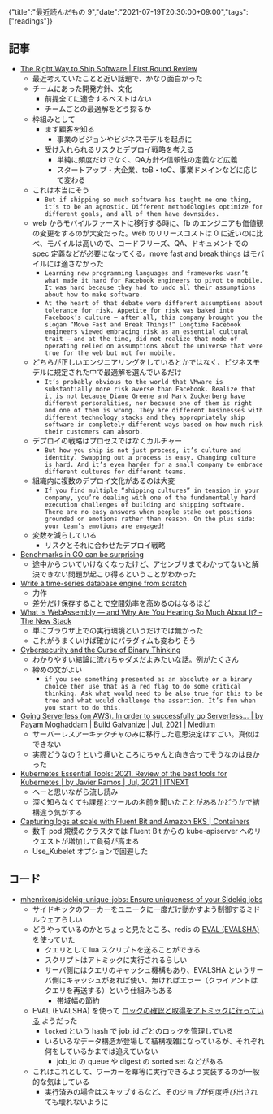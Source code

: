 {"title":"最近読んだもの 9","date":"2021-07-19T20:30:00+09:00","tags":["readings"]}

## 記事

- [The Right Way to Ship Software \| First Round Review](https://review.firstround.com/the-right-way-to-ship-software)
    - 最近考えていたことと近い話題で、かなり面白かった
    - チームにあった開発方針、文化
        - 前提全てに適合するベストはない
        - チームごとの最適解をどう探るか
    - 枠組みとして
        - まず顧客を知る
            - 事業のビジョンやビジネスモデルを起点に
        - 受け入れられるリスクとデプロイ戦略を考える
            - 単純に頻度だけでなく、QA方針や信頼性の定義など広義
            - スタートアップ・大企業、toB・toC、事業ドメインなどに応じて変わる
    - これは本当にそう
        - `But if shipping so much software has taught me one thing, it’s to be an agnostic. Different methodologies optimize for different goals, and all of them have downsides.`
    - web からモバイルファーストに移行する時に、fb のエンジニアも価値観の変更をするのが大変だった。web のリリースコストは 0 に近いのに比べ、モバイルは高いので、コードフリーズ、QA、ドキュメントでの spec 定義などが必要になってくる。move fast and break things はモバイルには適さなかった
        - `Learning new programming languages and frameworks wasn’t what made it hard for Facebook engineers to pivot to mobile. It was hard because they had to undo all their assumptions about how to make software.`
        - `At the heart of that debate were different assumptions about tolerance for risk. Appetite for risk was baked into Facebook’s culture — after all, this company brought you the slogan “Move Fast and Break Things!” Longtime Facebook engineers viewed embracing risk as an essential cultural trait — and at the time, did not realize that mode of operating relied on assumptions about the universe that were true for the web but not for mobile.`
    - どちらが正しいエンジニアリングをしているとかではなく、ビジネスモデルに規定された中で最適解を選んでいるだけ
        - `It’s probably obvious to the world that VMware is substantially more risk averse than Facebook. Realize that it is not because Diane Greene and Mark Zuckerberg have different personalities, nor because one of them is right and one of them is wrong. They are different businesses with different technology stacks and they appropriately ship software in completely different ways based on how much risk their customers can absorb.`
    - デプロイの戦略はプロセスではなくカルチャー
        - `But how you ship is not just process, it’s culture and identity. Swapping out a process is easy. Changing culture is hard. And it’s even harder for a small company to embrace different cultures for different teams.`
    - 組織内に複数のデプロイ文化があるのは大変
        - `If you find multiple “shipping cultures” in tension in your company, you’re dealing with one of the fundamentally hard execution challenges of building and shipping software. There are no easy answers when people stake out positions grounded on emotions rather than reason. On the plus side: your team’s emotions are engaged!`
    - 変数を減らしている
        - リスクとそれに合わせたデプロイ戦略
- [Benchmarks in GO can be surprising](https://leveluppp.ghost.io/benchmarks-in-go-can-be-surprising/)
    - 途中からついていけなくなったけど、アセンブリまでわかってないと解決できない問題が起こり得るということがわかった
- [Write a time-series database engine from scratch](https://nakabonne.dev/posts/write-tsdb-from-scratch/)
    - 力作
    - 差分だけ保存することで空間効率を高めるのはなるほど
- [What Is WebAssembly — and Why Are You Hearing So Much About It? – The New Stack](https://thenewstack.io/what-is-webassembly/)
    - 単にブラウザ上での実行環境というだけでは無かった
    - これがうまくいけば確かにパラダイムも変わりそう
- [Cybersecurity and the Curse of Binary Thinking](https://www.philvenables.com/post/cybersecurity-and-the-curse-of-binary-thinking)
    - わかりやすい結論に流れちゃダメだよみたいな話。例がたくさん
    - 締めの文がよい
        - `if you see something presented as an absolute or a binary choice then use that as a red flag to do some critical thinking. Ask what would need to be also true for this to be true and what would challenge the assertion. It’s fun when you start to do this. `
- [Going Serverless \(on AWS\)\. In order to successfully go Serverless… \| by Payam Moghaddam \| Build Galvanize \| Jul, 2021 \| Medium](https://medium.com/galvanize/going-serverless-on-aws-116a04a0defd)
    - サーバーレスアーキテクチャのみに移行した意思決定はすごい。真似はできない
    - 実際どうなの？という痛いところにちゃんと向き合ってそうなのは良かった
- [Kubernetes Essential Tools: 2021\. Review of the best tools for Kubernetes \| by Javier Ramos \| Jul, 2021 \| ITNEXT](https://itnext.io/kubernetes-essential-tools-2021-def12e84c572)
    - へーと思いながら流し読み
    - 深く知らなくても課題とツールの名前を聞いたことがあるかどうかで結構違う気がする
- [Capturing logs at scale with Fluent Bit and Amazon EKS \| Containers](https://aws.amazon.com/blogs/containers/capturing-logs-at-scale-with-fluent-bit-and-amazon-eks/)
    - 数千 pod 規模のクラスタでは Fluent Bit からの kube-apiserver へのリクエストが増加して負荷が高まる
    - Use_Kubelet オプションで回避した

## コード

- [mhenrixon/sidekiq\-unique\-jobs: Ensure uniqueness of your Sidekiq jobs](https://github.com/mhenrixon/sidekiq-unique-jobs)
    - サイドキックのワーカーをユニークに一度だけ動かすよう制御するミドルウェアらしい
    - どうやっているのかとちょっと見たところ、redis の [EVAL (EVALSHA)](https://redis.io/commands/eval) を使っていた
        - クエリとして lua スクリプトを送ることができる
        - スクリプトはアトミックに実行されるらしい
        - サーバ側にはクエリのキャッシュ機構もあり、EVALSHA というサーバ側にキャッシュがあれば使い、無ければエラー（クライアントはクエリを再送する）という仕組みもある
            - 帯域幅の節約
    - EVAL (EVALSHA) を使って [ロックの確認と取得をアトミックに行っている](https://github.com/mhenrixon/sidekiq-unique-jobs/blob/8c8d54c8b9dea363a7d8b8aeaceb2e82966b8503/lib/sidekiq_unique_jobs/lua/lock.lua) ようだった
        - `locked` という hash で job_id ごとのロックを管理している
        - いろいろなデータ構造が登場して結構複雑になっているが、それぞれ何をしているかまでは追えていない
            - job_id の queue や digest の sorted set などがある
    - これはこれとして、ワーカーを冪等に実行できるよう実装するのが一般的な気はしている
        - 実行済みの場合はスキップするなど、そのジョブが何度呼び出されても壊れないように
